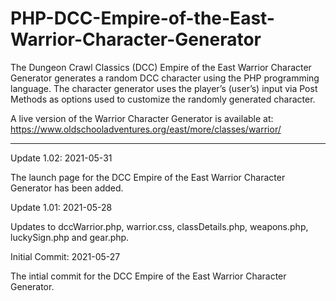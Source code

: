 # PHP-DCC-Empire-of-the-East-Warrior-Character-Generator
The Dungeon Crawl Classics (DCC) Empire of the East Warrior Character Generator generates a random DCC character using the PHP programming language. The character generator uses the player’s (user’s) input via Post Methods as options used to customize the randomly generated character.

A live version of the Warrior Character Generator is available at: https://www.oldschooladventures.org/east/more/classes/warrior/

-------------------



Update 1.02: 2021-05-31

The launch page for the DCC Empire of the East Warrior Character Generator has been added.


Update 1.01: 2021-05-28

Updates to dccWarrior.php, warrior.css, classDetails.php, weapons.php, luckySign.php and gear.php.


Initial Commit: 2021-05-27

The intial commit for the DCC Empire of the East Warrior Character Generator.
